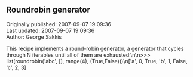 ## Roundrobin generator  
Originally published: 2007-09-07 19:09:36  
Last updated: 2007-09-07 19:09:36  
Author: George Sakkis  
  
This recipe implements a round-robin generator, a generator that cycles through N iterables until all of them are exhausted:\n\n>>> list(roundrobin('abc', [], range(4),  (True,False)))\n['a', 0, True, 'b', 1, False, 'c', 2, 3]